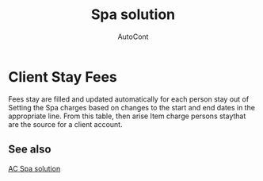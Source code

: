 ﻿---
    title: "Spa solution"
    author: AutoCont
    ms.date: 04/30/2018
    ms.topic: article
    ms.prod: dynamics-nav-2017
    ms.contentlocale: en
    ms.lasthandoff: 04/30/2018
---

# Client Stay Fees

Fees stay are filled and updated automatically for each person stay out of Setting the Spa charges based on changes to the start and end dates in the appropriate line. From this table, then arise Item charge persons staythat are the source for a client account.


## <a name="see-also"></a>See also
[AC Spa solution](ac-spa-solution.md)